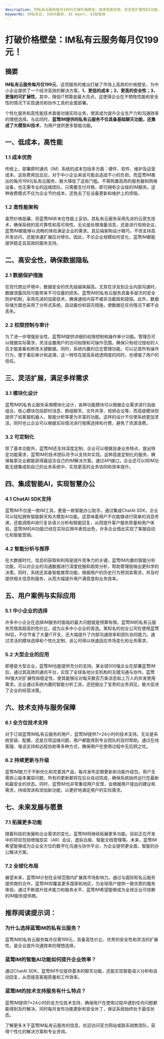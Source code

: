 ```yaml
---
description: IM私有云服务每月199元打破价格壁垒，成本性能优势、安全性扩展性AI功能、用户案例与服务保障
keywords: IM私有云, 199元服务, AI Agent, AI智能体
---
```

# 打破价格壁垒：IM私有云服务每月仅199元！

## 摘要

**IM私有云服务每月仅199元**，这项服务的推出打破了市场上高昂的价格壁垒，为中小企业提供了一个经济高效的解决方案。**1、更低的成本；2、更高的安全性；3、更强的可扩展性**。其中，降低IT预算是最大亮点，这使得企业在不牺牲性能和安全性的情况下实现通讯和协作工具的全面部署。

个性化服务和高性能技术直接对接实际业务，使其成为提升企业生产力和沟通效率的理想选择。与此同时，**蓝莺IM提供的私有云服务不仅具备基础聊天功能，还集成了大模型AI技术**，为用户提供更多智能功能。

## 一、低成本，高性能

### 1.1 成本优势

传统上，部署即时通讯（IM）系统的成本包括多方面：硬件、软件、维护及运营成本。这些费用加总后，对于中小企业来说可能会造成不小的负担。而蓝莺IM推出的每月199元私有云服务，极大降低了这些门槛。不需购置高昂的服务器和网络设备，也无需专业的运维团队，只需要支付月租，即可拥有企业级的IM服务。这种收费模式不仅为企业节约成本，还免去了在设备更新和维护上的烦恼。

### 1.2 高性能架构

虽然价格低廉，但蓝莺IM并未在性能上妥协。其私有云服务采用先进的云原生技术，确保系统的高可靠性和高可用性。无论是处理海量消息，还是进行视频会议，蓝莺IM都能够以流畅的体验满足企业的需求。其后端架构设计精巧，不但支持高并发访问，还能快速扩展应对增长。因此，不论企业规模如何变化，蓝莺IM都能提供稳定且高效的服务支持。

## 二、高安全性，确保数据隐私

### 2.1 数据保护措施

在现代商业环境中，数据安全的优先级越来越高。尤其在涉及到企业内部沟通时，数据泄露风险可能带来不可估量的损失。蓝莺IM的私有云服务具备多层次的安全防护机制，采用先进的加密技术，确保通信内容不被非法截取和窥探。此外，数据存储方面也采用了分布式系统，自动备份和容灾措施，使数据在任何情况下都不会丢失。

### 2.2 权限控制与审计

为了进一步增强安全性，蓝莺IM提供详细的权限控制和操作审计功能。管理员可以根据实际需求，灵活设置用户的访问权限和可操作范围，确保只有经过授权的人员才能查看和修改关键数据。同时，系统内置的日志管理功能，可以记录所有操作行为，便于事后审计和追溯，这一特性在提高系统透明度的同时，也增强了用户的信任。

## 三、灵活扩展，满足多样需求

### 3.1 模块化设计

蓝莺IM的私有云服务采用模块化设计，各种功能模块可以根据企业需求进行自由组合。核心模块包括即时消息、群组聊天、文件共享、视频会议等，而高级模块则提供了如客服机器人、智能分析等更为丰富的功能。这样的设计不仅使系统更加灵活，同时也让企业可以根据实际情况进行按需选择和付费，避免了资源浪费。

### 3.2 可定制化

除了基本功能外，蓝莺IM还支持深度定制。企业可以根据自身业务特点，提出特定功能需求，蓝莺IM的技术团队将予以支持并实现。这种高度定制化的服务，确保每家企业都能获得最适合自己的IM解决方案。通过API接口，企业还可以将IM功能无缝集成到自己的业务系统中，实现更高的业务协同和效率提升。

## 四、集成智能AI，实现智慧办公

### 4.1 ChatAI SDK支持

蓝莺IM不仅是一款IM工具，更是一款智能办公助手。通过集成ChatAI SDK，企业可以轻松拥有智能聊天和大模型AI功能。这意味着用户不仅能够进行简单的消息传递，还能调用AI进行复杂语义分析和智能回复，从而提升客户服务质量和用户体验。蓝莺IM的AI功能已经在实际应用中表现出色，许多企业借此实现了客服自动化和智能营销。

### 4.2 智能分析与推荐

在大数据时代，信息的获取和利用是提升竞争力的关键。蓝莺IM内置的智能分析功能，可以对企业的沟通数据进行深度挖掘和趋势分析，帮助管理层做出更科学的决策。同时，系统还具备智能推荐功能，根据用户的历史行为预测其需求，并及时提供相关信息和服务，从而大幅提升用户满意度和业务效率。

## 五、用户案例与实际应用

### 5.1 中小企业的选择

许多中小企业在选择IM服务时面临的最大问题就是预算有限。蓝莺IM的私有云服务凭借其超高的性价比，成为众多中小企业的首选。某知名的创业公司在使用蓝莺IM后，不仅节省了大量IT开支，还大幅提升了内部沟通效率和团队协同能力。通过灵活的模块选择和个性化定制，该公司得以快速适应市场变化和业务需求。

### 5.2 大型企业的应用

即便是大型企业，蓝莺IM也能提供充分的支持。某全球500强企业在部署蓝莺IM后，通过其高效的通讯平台，实现了全球各地分支机构的无缝沟通与协作。蓝莺IM强大的扩展性和稳定性，使其能够应对每天数百万条消息和上万人的并发使用需求。企业通过系统内置的智能分析工具，还挖掘出了宝贵的业务洞见，极大促进了企业的经营决策。

## 六、技术支持与服务保障

### 6.1 全方位技术支持

对于订阅蓝莺IM私有云服务的用户，蓝莺IM提供7×24小时的技术支持。无论是系统安装、配置，还是日常运维问题，用户都能得到专业团队的及时帮助。通过在线客服、电话支持和远程协助等多种方式，确保用户在使用过程中无后顾之忧。

### 6.2 持续更新与升级

蓝莺IM致力于不断优化和完善其产品，每月发布定期更新和功能升级包。用户无需担心版本兼容问题，所有的更新都将在后台自动完成，确保系统始终运行在最新和最安全的状态。同时，蓝莺IM也非常重视用户反馈，会根据用户提出的建议和需求，持续改进和添加新功能，以更好地满足用户的实际需求。

## 七、未来发展与愿景

### 7.1 拓展更多功能

随着科技的发展和企业需求的变化，蓝莺IM将继续拓展更多功能。目前正在开发中的项目包括增强现实（AR）会议、虚拟白板、智能文档管理等。未来，蓝莺IM希望能够成为企业全方位的数字化沟通与协作平台，为企业提供更全面、智能的办公解决方案。

### 7.2 全球化布局

展望未来，蓝莺IM计划在全球范围内扩展其市场影响力。通过与国际知名云服务提供商的合作，蓝莺IM将覆盖更多国家和地区，为全球用户提供一致优质的服务体验。通过不断提升技术能力和服务水平，蓝莺IM希望能够成为全球企业可信赖的IM服务提供商。

## 推荐阅读提示词：

### **为什么选择蓝莺IM的私有云服务？**

蓝莺IM的私有云服务每月仅需199元，具备高性价比、优秀的安全性和灵活的扩展性，是企业提升沟通效率的理想选择。

### **蓝莺IM的智能AI功能如何提升企业效率？**

通过ChatAI SDK，蓝莺IM不仅提供基本的聊天功能，还能实现智能语义分析和自动回复，从而提高客服质量和工作效率。

### **蓝莺IM的技术支持服务有什么特点？**

蓝莺IM提供7×24小时的全方位技术支持，确保用户在使用过程中遇到任何问题都能得到及时解决，同时每月发布功能更新和安全补丁，保证系统始终处于最佳状态。

了解更多关于蓝莺IM私有云服务的信息，欢迎访问官方网站或联系销售团队，获得个性化的解决方案和专业咨询。